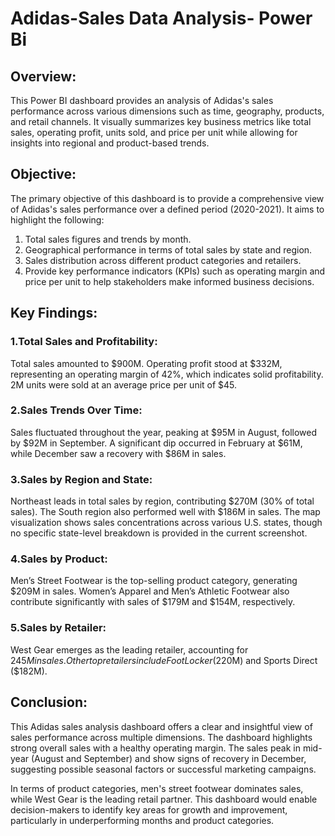 # Adidas-Sales Data Analysis- Power Bi

## Overview:
This Power BI dashboard provides an analysis of Adidas's sales performance across various dimensions such as time, geography, products, and retail channels. It visually summarizes key business metrics like total sales, operating profit, units sold, and price per unit while allowing for insights into regional and product-based trends.

## Objective:
The primary objective of this dashboard is to provide a comprehensive view of Adidas's sales performance over a defined period (2020-2021). It aims to highlight the following:

1. Total sales figures and trends by month.
2. Geographical performance in terms of total sales by state and region.
3. Sales distribution across different product categories and retailers.
4. Provide key performance indicators (KPIs) such as operating margin and price per unit to help stakeholders make informed business decisions.

## Key Findings:

### 1.Total Sales and Profitability:
Total sales amounted to $900M.
Operating profit stood at $332M, representing an operating margin of 42%, which indicates solid profitability.
2M units were sold at an average price per unit of $45.

### 2.Sales Trends Over Time:
Sales fluctuated throughout the year, peaking at $95M in August, followed by $92M in September.
A significant dip occurred in February at $61M, while December saw a recovery with $86M in sales.

### 3.Sales by Region and State:
Northeast leads in total sales by region, contributing $270M (30% of total sales).
The South region also performed well with $186M in sales.
The map visualization shows sales concentrations across various U.S. states, though no specific state-level breakdown is provided in the current screenshot.

### 4.Sales by Product:
Men’s Street Footwear is the top-selling product category, generating $209M in sales.
Women’s Apparel and Men’s Athletic Footwear also contribute significantly with sales of $179M and $154M, respectively.

### 5.Sales by Retailer:
West Gear emerges as the leading retailer, accounting for $245M in sales.
Other top retailers include Foot Locker ($220M) and Sports Direct ($182M).

## Conclusion:
This Adidas sales analysis dashboard offers a clear and insightful view of sales performance across multiple dimensions. The dashboard highlights strong overall sales with a healthy operating margin. The sales peak in mid-year (August and September) and show signs of recovery in December, suggesting possible seasonal factors or successful marketing campaigns.

In terms of product categories, men's street footwear dominates sales, while West Gear is the leading retail partner. This dashboard would enable decision-makers to identify key areas for growth and improvement, particularly in underperforming months and product categories.
